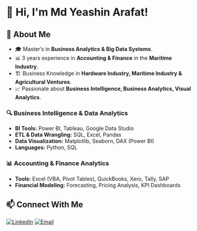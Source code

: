 # 👋 Hi, I'm Md Yeashin Arafat!

## 🚀 About Me
- 🎓 Master’s in **Business Analytics & Big Data Systems**.
- 📊 3 years experience in **Accounting & Finance** in the **Maritime Industry**.
- 🏗️ Business Knowledge in **Hardware Industry, Maritime Industry & Agricultural Ventures**.
- 📈 Passionate about **Business Intelligence, Business Analytics, Visual Analytics**.

### 🔍 Business Intelligence & Data Analytics
- **BI Tools:** Power BI, Tableau, Google Data Studio
- **ETL & Data Wrangling:** SQL, Excel, Pandas
- **Data Visualization:** Matplotlib, Seaborn, DAX (Power BI)
- **Languages:** Python, SQL
  
### 📊 Accounting & Finance Analytics
- **Tools:** Excel (VBA, Pivot Tables), QuickBooks, Xero, Tally, SAP
- **Financial Modeling:** Forecasting, Pricing Analysis, KPI Dashboards

## 📫 Connect With Me
[![LinkedIn](https://img.shields.io/badge/LinkedIn-Profile-blue?logo=linkedin)](https://www.linkedin.com/in/md-yeashin-arafat-976241130/)
[![Email](https://img.shields.io/badge/Email-Mail-red?logo=gmail)](mdarafat.uiu@gmail.com)
